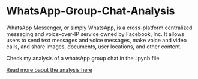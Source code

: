 # WhatsApp-Group-Chat-Analysis

WhatsApp Messenger, or simply WhatsApp, is a cross-platform centralized messaging and voice-over-IP service owned by Facebook, Inc. It allows users to send text messages and voice messages, make voice and video calls, and share images, documents, user locations, and other content.

Check my analysis of a whatsApp group chat in the .ipynb file

[Read more baout the analysis here](https://tiamiyu.medium.com/whatsapp-group-chat-analysis-2d93e3ea32a3)


